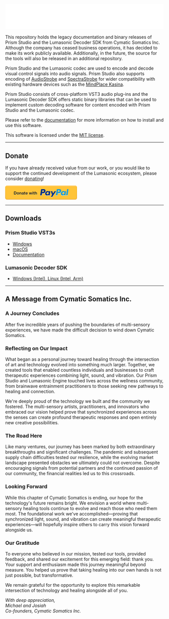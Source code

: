 ![Lumasonic Logo](Lumasonic_Logo.png)

This repository holds the legacy documentation and binary releases of Prism Studio and the 
Lumasonic Decoder SDK from Cymatic Somatics Inc. Although the company has ceased
business operations, it has decided to make its work publicly available. Additionally, in
the future, the source for the tools will also be released in an additional repository.

Prism Studio and the Lumasonic codec are used to encode and decode visual control signals into 
audio signals. Prism Studio also supports encoding of [AudioStrobe](https://audiostrobe.com/)
and [SpectraStrobe](docs/08-SpectraStrobe/01-spectrastrobe-introduction.md) for
wider compatibility with existing hardware devices such as the [MindPlace Kasina](https://mindplace.com/).

Prism Studio consists of cross-platform VST3 audio plug-ins and the
Lumasonic Decoder SDK offers static binary libraries that can be used to implement
custom decoding software for content encoded with Prism Studio and the Lumasonic codec.

Please refer to the [documentation](./docs/01-Installation/01-introduction.md)
for more information on how to install and use this software.

This software is licensed under the [MIT license](./LICENSE).

---

## Donate

If you have already received value from our work, or you would like to support the
continued development of the Lumasonic ecosystem, please consider [donating](https://www.paypal.com/donate/?business=GRU28YRJXKYRG&no_recurring=0&item_name=Thank+you+for+supporting+the+Lumasonic+project%21&currency_code=USD)!

[<img alt="PayPal Donate Button" src="DonateButton.png">](https://www.paypal.com/donate/?business=GRU28YRJXKYRG&no_recurring=0&item_name=Thank+you+for+supporting+the+Lumasonic+project%21&currency_code=USD)

---

## Downloads

### Prism Studio VST3s

* [Windows](https://github.com/Lumasonic/Lumasonic/releases/download/prism-studio-v1.0.2/PrismStudio_win.zip)
* [macOS](https://github.com/Lumasonic/Lumasonic/releases/download/prism-studio-v1.0.2/PrismStudio_macOS.zip)
* [Documentation](./docs/01-Installation/01-introduction.md)

### Lumasonic Decoder SDK

* [Windows (Intel), Linux (Intel, Arm)](https://github.com/Lumasonic/Lumasonic/releases/download/lumasonic-sdk-v1.0.2/LumasonicDecoderSDK_v1.0.2.zip)

---

## A Message from Cymatic Somatics Inc.

### A Journey Concludes

After five incredible years of pushing the boundaries of multi-sensory experiences, we have made the difficult decision to wind down Cymatic Somatics.

### Reflecting on Our Impact

What began as a personal journey toward healing through the intersection of art and technology evolved into something much larger. Together, we created tools that enabled countless individuals and businesses to craft therapeutic experiences combining light, sound, and vibration. Our Prism Studio and Lumasonic Engine touched lives across the wellness community, from brainwave entrainment practitioners to those seeking new pathways to healing and connection.

We're deeply proud of the technology we built and the community we fostered. The multi-sensory artists, practitioners, and innovators who embraced our vision helped prove that synchronized experiences across the senses can create profound therapeutic responses and open entirely new creative possibilities.

### The Road Here

Like many ventures, our journey has been marked by both extraordinary breakthroughs and significant challenges. The pandemic and subsequent supply chain difficulties tested our resilience, while the evolving market landscape presented obstacles we ultimately could not overcome. Despite encouraging signals from potential partners and the continued passion of our community, the financial realities led us to this crossroads.

### Looking Forward

While this chapter of Cymatic Somatics is ending, our hope for the technology's future remains bright. We envision a world where multi-sensory healing tools continue to evolve and reach those who need them most. The foundational work we've accomplished—proving that synchronized light, sound, and vibration can create meaningful therapeutic experiences—will hopefully inspire others to carry this vision forward alongside us.

### Our Gratitude

To everyone who believed in our mission, tested our tools, provided feedback, and shared our excitement for this emerging field: thank you. Your support and enthusiasm made this journey meaningful beyond measure. You helped us prove that taking healing into our own hands is not just possible, but transformative.

We remain grateful for the opportunity to explore this remarkable intersection of technology and healing alongside all of you.

_With deep appreciation,<br />
Michael and Josiah<br />
Co-founders, Cymatic Somatics Inc._

